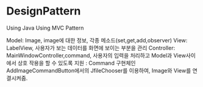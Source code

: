 # DesignPattern
Using Java
Using MVC Pattern

Model: Image, image에 대한 정보, 각종 메소드(set,get,add,observer)
View: LabelView, 사용자가 보는 데이터를 화면에 보이는 부분을 관리
Controller: MainWindowController,command, 사용자의 입력을 처리하고 Model과 View사이에서 상호 작용을 할 수 있도록 지원
: Command 구현체인 AddImageCommandButton에서의 JfileChooser를 이용하여, Image와 View를 연결시켜줌.
